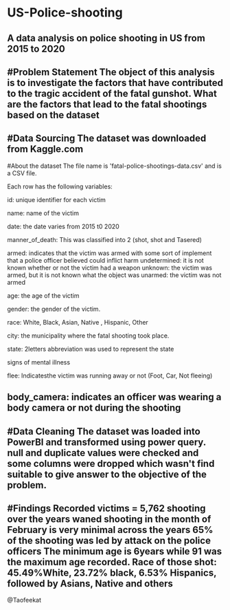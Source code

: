 # US-Police-shooting
A data analysis on police shooting in US from 2015 to 2020
----
#Problem Statement
The object of this analysis is to investigate the factors that have contributed to the tragic accident of the fatal gunshot. What are the factors that lead to the fatal shootings based on the dataset
----
#Data Sourcing
The dataset was downloaded from Kaggle.com
----
#About the dataset
The file name is 'fatal-police-shootings-data.csv' and is a CSV file.

Each row has the following variables:

id: unique identifier for each victim

name: name of the victim

date: the date varies from 2015 t0 2020

manner_of_death: This was classified into 2 (shot, shot and Tasered)

armed: indicates that the victim was armed with some sort of implement that a police officer believed could inflict harm
undetermined: it is not known whether or not the victim had a weapon
unknown: the victim was armed, but it is not known what the object was
unarmed: the victim was not armed

age: the age of the victim

gender: the gender of the victim.

race: White, Black, Asian, Native , Hispanic, Other

city: the municipality where the fatal shooting took place.

state: 2letters abbreviation was used to represent the state

signs of mental illness

flee: Indicatesthe victim was running away or not (Foot, Car, Not fleeing)

body_camera: indicates an officer was wearing a body camera or not during the shooting
----

#Data Cleaning
The dataset was loaded into PowerBI and transformed using power query. null and duplicate values were checked and some columns were dropped which wasn't find suitable to give answer to the objective of the problem.
----
#Findings
Recorded victims = 5,762
shooting over the years waned
shooting in the month of February is very minimal across the years
65% of the shooting was led by attack on the police officers
The minimum age is 6years while 91 was the maximum age recorded.
Race of those shot: 45.49%White, 23.72% black, 6.53% Hispanics, followed by Asians, Native and others
----
@Taofeekat
 
